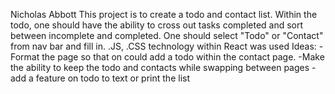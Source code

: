 Nicholas Abbott
This project is to create a todo and contact list. Within the todo, one should have the ability to cross out tasks completed and sort between incomplete and completed. 
One should select "Todo" or "Contact" from nav bar and fill in.
.JS, .CSS technology within React was used
Ideas:
-Format the page so that on could add a todo within the contact page.
-Make the ability to keep the todo and contacts while swapping between pages
-add a feature on todo to text or print the list